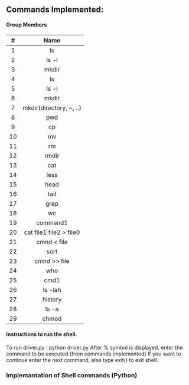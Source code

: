 ## Commands Implemented: 

#### Group Members


| #        | Name                 |                
|:--------:|:--------------------:|           
|   1      |   ls      |                       
|   2      |   ls -l         |                 
|   3      |    mkdir      |    
|   4      |   ls      |                       
|   5      |   ls -l         |                
|   6      |    mkdir      |                   
|   7      |   mkdir(directory, ~, ..)      |  
|   8      |  pwd        |                     
|   9      |    cp      |                      
|   10      |   mv      |                       
|   11     |  rm        |
|   12     |    rmdir      |
|   13     |   cat      |
|   14     |   less        |
|   15      |    head      |
|   16     |   tail      |
|   17     |   grep         |
|   18     |    wc     |
|   19     |  command1 | command2  |
|   20     |  cat file1 file2 > file0     |
|   21      |   cmnd < file      |
|   22      |   sort    |
|   23      |  cmnd >> file     |
|   24      |   who     |
|   25     |  cmd1 | cmd2        |
|   26     |  ls -lah       |
|   27     |  history        |
|   28     |   ls -a        |
|   29      |   chmod        |




#### Instructions to run the shell:
To run driver.py :  python driver.py
After % symbol is displayed, enter the command to be executed (from commands implemented)
If you want to continue enter the next command, else type exit() to exit shell.

### Implemantation of Shell commands (Python)
